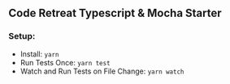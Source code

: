 ## Code Retreat Typescript & Mocha Starter

### Setup:


* Install: `yarn`
* Run Tests Once: `yarn test`
* Watch and Run Tests on File Change: `yarn watch`
